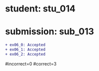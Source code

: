 # student: stu_014
# submission: sub_013

```diff
+ ex06_0: Accepted
+ ex06_1: Accepted
+ ex06_2: Accepted
```
#incorrect=0
#correct=3

